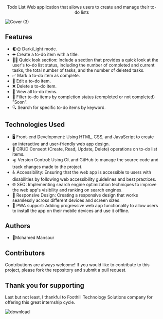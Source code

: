 <p align="center"> Todo List Web application that allows users to create and manage their to-do lists </p>

![Cover (3)](https://user-images.githubusercontent.com/72463762/230387178-f09bf50b-fd99-4cf3-a727-e9d0873a3ff1.png)

Features
---
* 🌓🌞 Dark/Light mode.
* ➕ Create a to-do item with a title.
* 🕵️‍♂️ Quick look section: Include a section that provides a quick look at the user's to-do list status, including the number of completed and current tasks, the total number of tasks, and the number of deleted tasks.
* ✅ Mark a to-do item as complete.
* 📝 Edit a to-do item.
* ❌ Delete a to-do item.
* 👀 View all to-do items.
* 🔄 Filter to-do items by completion status (completed or not completed) "Soon".
* 🔍 Search for specific to-do items by keyword.

Technologies Used
---
* 🖥️ Front-end Development: Using HTML, CSS, and JavaScript to create an interactive and user-friendly web app design.
* 📝 CRUD Consept (Create, Read, Update, Delete) operations on to-do list items.
* 🛸 Version Control: Using Git and GitHub to manage the source code and track changes made to the project.
* ♿ Accessibility: Ensuring that the web app is accessible to users with disabilities by following web accessibility guidelines and best practices.
* 🌐 SEO: Implementing search engine optimization techniques to improve the web app's visibility and ranking on search engines.
* 📱 Responsive Design: Creating a responsive design that works seamlessly across different devices and screen sizes.
* 📡 PWA support: Adding progressive web app functionality to allow users to install the app on their mobile devices and use it offline.


Authors
---
* 🥷Mohamed Mansour

Contributors
---
Contributions are always welcome! If you would like to contribute to this project, please fork the repository and submit a pull request.

Thank you for supporting
---
Last but not least, I thankful to Foothill Technology Solutions company for offering this great internship cycle.

![download](https://user-images.githubusercontent.com/72463762/230387230-20134459-d86f-4a35-8b92-05fe224a0607.png)
